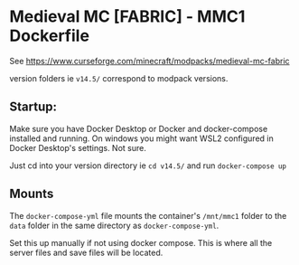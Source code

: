 # Medieval MC \[FABRIC\] - MMC1 Dockerfile
See
https://www.curseforge.com/minecraft/modpacks/medieval-mc-fabric

version folders ie `v14.5/` correspond to modpack versions.

## Startup:
Make sure you have Docker Desktop or Docker and docker-compose installed and running. On windows you might want WSL2 configured in Docker Desktop's settings. Not sure.

Just cd into your version directory ie `cd v14.5/` and run `docker-compose up`

## Mounts
The `docker-compose-yml` file mounts the container's `/mnt/mmc1` folder to the `data` folder in the same directory as `docker-compose-yml`.

Set this up manually if not using docker compose.
This is where all the server files and save files will be located.